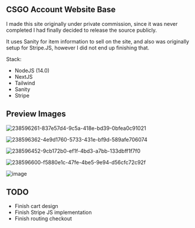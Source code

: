 ## CSGO Account Website Base

I made this site originally under private commission, since it was never completed I had finally decided to release the source publicly.

It uses Sanity for item information to sell on the site, and also was originally setup for Stripe.JS, however I did not end up finishing that.

Stack:
- NodeJS (14.0)
- NextJS
- Tailwind
- Sanity
- Stripe

## Preview Images

![238596261-837e57d4-9c5a-418e-bd39-0bfea0c91021](https://github.com/cigzag/csgo-smurf-daddy/assets/23132897/db45f1c0-a34c-4c86-8c07-8254ae7916bc)

![238596362-4e9d1760-5733-431e-bf9d-589afe706074](https://github.com/cigzag/csgo-smurf-daddy/assets/23132897/69e7c38a-d74b-41a3-8f29-41ce25c39059)

![238596452-9cb172b0-ef1f-4bd3-a7bb-133dbff1f7f0](https://github.com/cigzag/csgo-smurf-daddy/assets/23132897/0e203b9e-9dea-4bef-a8e5-20c89fdf81f3)

![238596600-f5880e1c-47fe-4be5-9e94-d56cfc72c92f](https://github.com/cigzag/csgo-smurf-daddy/assets/23132897/29567af6-545d-41d7-abee-85c25bf6d8d5)

![image](https://github.com/cigzag/csgo-smurf-daddy/assets/23132897/11d20f40-daff-4e72-b668-ed58599321f1)

## TODO
- Finish cart design
- Finish Stripe JS implementation 
- Finish routing checkout
